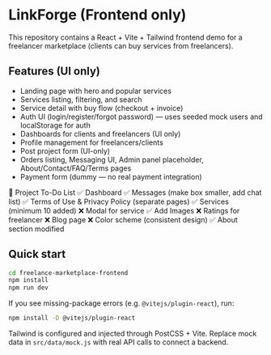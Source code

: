 # LinkForge (Frontend only)

This repository contains a React + Vite + Tailwind frontend demo for a freelancer marketplace (clients can buy services from freelancers).

## Features (UI only)
- Landing page with hero and popular services
- Services listing, filtering, and search
- Service detail with buy flow (checkout + invoice)
- Auth UI (login/register/forgot password) — uses seeded mock users and localStorage for auth
- Dashboards for clients and freelancers (UI only)
- Profile management for freelancers/clients
- Post project form (UI-only)
- Orders listing, Messaging UI, Admin panel placeholder, About/Contact/FAQ/Terms pages
- Payment form (dummy — no real payment integration)

📌 Project To-Do List
✅ Dashboard
✅ Messages (make box smaller, add chat list)
✅ Terms of Use & Privacy Policy (separate pages)
✅ Services (minimum 10 added)
❌ Modal for service
✅ Add Images
❌ Ratings for freelancer
❌ Blog page
❌ Color scheme (consistent design)
✅ About section modified

## Quick start
```bash
cd freelance-marketplace-frontend
npm install
npm run dev
```

If you see missing-package errors (e.g. `@vitejs/plugin-react`), run:
```bash
npm install -D @vitejs/plugin-react
```

Tailwind is configured and injected through PostCSS + Vite. Replace mock data in `src/data/mock.js` with real API calls to connect a backend.
